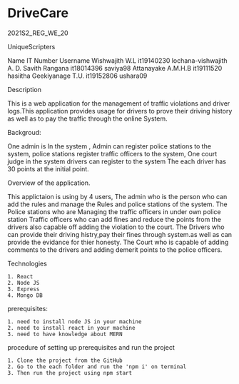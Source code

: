 # DriveCare
2021S2_REG_WE_20

UniqueScripters

Name										IT Number						Username
Wishwajith W.L					it19140230			lochana-vishwajith
A. D. Savith Rangana 		it18014396				saviya98
Attanayake A.M.H.B			it19111520				hasiitha
Geekiyanage T.U. 				it19152806				ushara09

Description

This is a  web application for the management of traffic violations and driver logs.This application provides usage for drivers to prove their driving history as well as to pay the traffic through the online System.

Backgroud:

One admin is In the system ,
Admin can register police stations to the system,
police stations register traffic officers to the system,
One court judge in the system
drivers can register to the system
The each driver has 30 points at the initial point.

Overview of the application.

This applictaion is using by 4 users, 
The admin who is the person who can add the rules and manage the Rules and police stations of the system.
The Police stations who are Managing the traffic officers in under own police station
Traffic officers who can add fines and reduce the points from the drivers also capable off adding the violation to the court.
The Drivers who can provide their driving histry,pay their fines through system.as well as can provide the evidance for thier honesty.
The Court who is capable of adding comments to the drivers and adding demerit points to the police officers.

Technologies

	1. React
	2. Node JS
	3. Express
	4. Mongo DB

prerequisites: 

	1. need to install node JS in your machine
	2. need to install react in your machine
	3. need to have knowledge about MERN

procedure of setting up prerequisites and run the project

	1. Clone the project from the GitHub
	2. Go to the each folder and run the 'npm i' on terminal
	3. Then run the project using npm start
